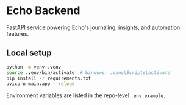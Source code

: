 # Echo Backend

FastAPI service powering Echo's journaling, insights, and automation features.

## Local setup

```bash
python -m venv .venv
source .venv/bin/activate  # Windows: .venv\Scripts\activate
pip install -r requirements.txt
uvicorn main:app --reload
```

Environment variables are listed in the repo-level `.env.example`.
